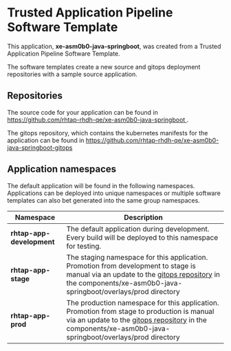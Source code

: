# Trusted Application Pipeline Software Template

This application, **xe-asm0b0-java-springboot**, was created from a Trusted Application Pipeline Software Template.

The software templates create a new source and gitops deployment repositories with a sample source application. 

## Repositories

The source code for your application can be found in [https://github.com/rhtap-rhdh-qe/xe-asm0b0-java-springboot ](https://github.com/rhtap-rhdh-qe/xe-asm0b0-java-springboot ).
 
The gitops repository, which contains the kubernetes manifests for the application can be found in 
[https://github.com/rhtap-rhdh-qe/xe-asm0b0-java-springboot-gitops ](https://github.com/rhtap-rhdh-qe/xe-asm0b0-java-springboot-gitops ) 

## Application namespaces 

The default application will be found in the following namespaces. Applications can be deployed into unique namespaces or multiple software templates can also bet generated into the same group namespaces.  

|  Namespace   |  Description   |  
| -------- | -------- |   
| **rhtap-app-development** | The default application during development. Every build will be deployed to this namespace for testing. | 
| **rhtap-app-stage** | The staging namespace for this application. Promotion from development to stage is manual via an update to the [gitops repository](https://github.com/rhtap-rhdh-qe/xe-asm0b0-java-springboot-gitops ) in the components/xe-asm0b0-java-springboot/overlays/prod directory |  
| **rhtap-app-prod** | The production namespace for this application. Promotion from stage to production is manual via an update to the [gitops repository](https://github.com/rhtap-rhdh-qe/xe-asm0b0-java-springboot-gitops ) in the components/xe-asm0b0-java-springboot/overlays/prod directory | 